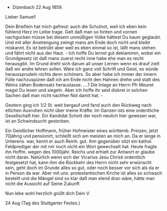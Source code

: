 + Dizenbach 22 Aug 1859.

Lieber Samuel!

Dein Brieflein hat mich gefreut: auch die Schulnot, weil ich eben kein fühlend Herz im Leibe trage. Gelt daß man so hinten und vornen nachgucken müsse bei diesem unmüßigen Volke hättest Du kaum geglaubt. Und mit aller Anstrengung zwingt mans am Ende doch nicht und bleibt miskannt. Es ist betrübt aber weil es eben einmal so ist, läßt mans stehen und fährt nicht aus der Haut. - Ich hoffe Du lernst gut deklamiren, wobei ein Grundgesetz ist daß mans zuerst recht inne habe ehe man es recht herausgibt. Im Grund dreht sich darum all unser Lernen wenn es drauf zielt daß wir andre lehren sollen. Wäre ich ganz voll Schrift und Geist, es würde heraussprudeln nichts denn schöners. So aber habe ich immer der innern Fülle nachzuspüren daß ich am Ende nicht den Hahnen drehe und statt des Weins zähen Bodensatz herauslasse. ....1 Die Inlage an Herrn Pfr Meuret magst Du lesen und siegeln. Aber ich hoffe ihr seid diskret in solchen Sachen daß man nicht nachher Not damit hat. -

Gestern ging ich 1/2 St. weit bergauf und fand auch den Rückweg nach etlichen Ausruhen nicht über meine Kräfte. Im Ganzen ists eine ordentliche Gesellschaft hier. Ein Kandidat Schott der noch neulich hier gewesen war, ist an Schwindsucht gestorben.

Ein Geistlicher Hoffmann, früher Hofmeister eines württemb. Prinzen, jetzt 70jährig und pensionirt, schließt sich am meisten an mich an. Da er lange in Unterens. war, kennt er auch Reinh. gut. Ihm gegenüber sitzt ein kathol. Feldprediger der mit mir noch nicht ein Wort gewechselt hat. Heute fragte ihn Hoffm. wegen des 1000jähr. Reichs und erhielt zur Antwort er glaube nicht daran. Natürlich wenn sich der Vicarius Jesu Christi ordentlich festgesetzt hat, kann ihm die Rückkehr des Herrn nicht sehr erwünscht sein, geht doch im Grunde alles so gut, oder noch besser vor sich als da er in Person da war. Aber mit uns. protestantischen Kirche ist alles so schwach bestellt und die Mängel sind so klar daß man elend dran wäre, hätte man nicht die Aussicht auf Seine Zukunft

Nun lebe wohl herzlich grüßt dich
 Dein V.

24 Aug (Tag des Stuttgarter Festes.)

